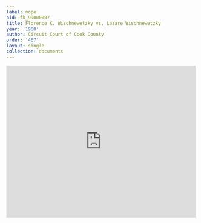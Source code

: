 ```yaml
---
label: nope
pid: fk_99000007
title: Florence K. Wischnewetzky vs. Lazare Wischnewetzky
year: '1900'
author: Circuit Court of Cook County
order: '467'
layout: single
collection: documents
---
```

<iframe src="https://northwestern.app.box.com/embed/s/naoh0y8aw72jgw2rhmsoge8ynjay3d5u?sortColumn=date&view=list" width="500" height="400" frameborder="0" allowfullscreen webkitallowfullscreen msallowfullscreen></iframe>
